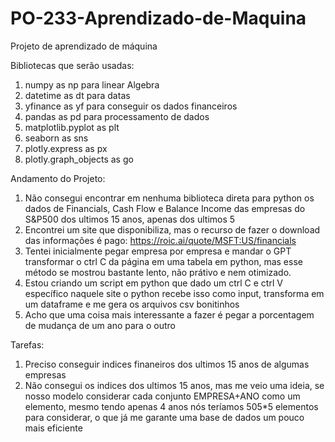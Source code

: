 # PO-233-Aprendizado-de-Maquina
Projeto de aprendizado de máquina

Bibliotecas  que serão usadas:
1. numpy as np para linear Algebra
2. datetime as dt para datas
3. yfinance as yf para conseguir os dados financeiros
4. pandas as pd para processamento de dados
5. matplotlib.pyplot as plt
6. seaborn as sns
7. plotly.express as px
8. plotly.graph_objects as go

Andamento do Projeto:
1. Não consegui encontrar em nenhuma biblioteca direta para python os dados de Financials, Cash Flow e Balance Income das empresas do S&P500 dos ultimos 15 anos, apenas dos ultimos 5
2. Encontrei um site que disponibiliza, mas o recurso de fazer o download das informações é pago: https://roic.ai/quote/MSFT:US/financials
3. Tentei inicialmente pegar empresa por empresa e mandar o GPT transformar o ctrl C da página em uma tabela em python, mas esse método se mostrou bastante lento, não prátivo e nem otimizado.
4. Estou criando um script em python que dado um ctrl C e ctrl V específico naquele site o python recebe isso como input, transforma em um dataframe e me gera os arquivos csv bonitinhos
5. Acho que uma coisa mais interessante a fazer é pegar a porcentagem de mudança de um ano para o outro


Tarefas:

1. Preciso conseguir indices finaneiros dos ultimos 15 anos de algumas empresas
2. Não consegui os indices dos ultimos 15 anos, mas me veio uma ideia, se nosso modelo considerar cada conjunto EMPRESA+ANO como um elemento, mesmo tendo apenas 4 anos nós teríamos 505*5 elementos para considerar, o que já me garante uma base de dados um pouco mais eficiente
   
